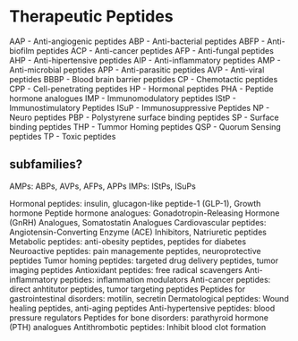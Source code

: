 # Therapeutic Peptides

AAP - Anti-angiogenic peptides
ABP - Anti-bacterial peptides
ABFP - Anti-biofilm peptides
ACP - Anti-cancer peptides
AFP - Anti-fungal peptides
AHP - Anti-hipertensive peptides
AIP - Anti-inflammatory peptides
AMP - Anti-microbial peptides
APP - Anti-parasitic peptides
AVP - Anti-viral peptides
BBBP - Blood brain barrier peptides
CP - Chemotactic peptides
CPP - Cell-penetrating peptides
HP - Hormonal peptides
PHA - Peptide hormone analogues
IMP - Immunomodulatory peptides
IStP - Immunostimulatory Peptides
ISuP - Immunosuppressive Peptides
NP - Neuro peptides
PBP - Polystyrene surface binding peptides
SP - Surface binding peptides
THP - Tummor Homing peptides
QSP - Quorum Sensing peptides
TP - Toxic peptides


## subfamilies?

AMPs: ABPs, AVPs, AFPs, APPs
IMPs: IStPs, ISuPs

Hormonal peptides: insulin, glucagon-like peptide-1 (GLP-1), Growth hormone
Peptide hormone analogues: Gonadotropin-Releasing Hormone (GnRH) Analogues, Somatostatin Analogues
Cardiovascular peptides: Angiotensin-Converting Enzyme (ACE) Inhibitors, Natriuretic peptides
Metabolic peptides: anti-obesity peptides, peptides for diabetes
Neuroactive peptides: pain managemente peptides, neuroprotective peptides
Tumor homing peptides: targeted drug delivery peptides, tumor imaging peptides
Antioxidant peptides: free radical scavengers
Anti-inflammatory peptides: inflammation modulators
Anti-cancer peptides: direct anhtitutor peptides, tumor targeting peptides
Peptides for gastrointestinal disorders: motilin, secretin
Dermatological peptides: Wound healing peptides, anti-aging peptides
Anti-hypertensive peptides: blood pressure regulators
Peptides for bone disorders: parathyroid hormone (PTH) analogues
Antithrombotic peptides: Inhibit blood clot formation

